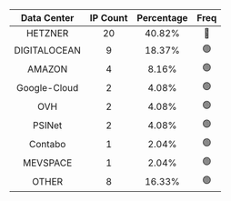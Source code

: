 | Data Center | IP Count | Percentage | Freq |
|:------------:|:--------:|:-----------:|:-----:|
| HETZNER | 20 | 40.82% | 🔴 |
| DIGITALOCEAN | 9 | 18.37% | 🟢 |
| AMAZON | 4 | 8.16% | 🟢 |
| Google-Cloud | 2 | 4.08% | 🟢 |
| OVH | 2 | 4.08% | 🟢 |
| PSINet | 2 | 4.08% | 🟢 |
| Contabo | 1 | 2.04% | 🟢 |
| MEVSPACE | 1 | 2.04% | 🟢 |
| OTHER | 8 | 16.33% | 🟢 |